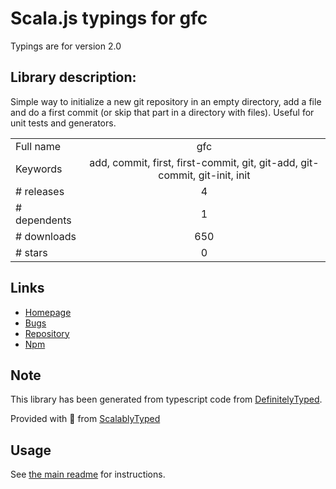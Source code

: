 
# Scala.js typings for gfc

Typings are for version 2.0

## Library description:
Simple way to initialize a new git repository in an empty directory, add a file and do a first commit (or skip that part in a directory with files). Useful for unit tests and generators.

|                    |                 |
| ------------------ | :-------------: |
| Full name          | gfc |
| Keywords           | add, commit, first, first-commit, git, git-add, git-commit, git-init, init |
| # releases         | 4 |
| # dependents       | 1 |
| # downloads        | 650 |
| # stars            | 0 |

## Links
- [Homepage](https://github.com/jonschlinkert/gfc)
- [Bugs](https://github.com/jonschlinkert/gfc/issues)
- [Repository](https://github.com/jonschlinkert/gfc)
- [Npm](https://www.npmjs.com/package/gfc)
    


## Note
This library has been generated from typescript code from [DefinitelyTyped](https://definitelytyped.org).

Provided with :purple_heart: from [ScalablyTyped](https://github.com/oyvindberg/ScalablyTyped)

## Usage
See [the main readme](../../readme.md) for instructions.


